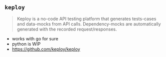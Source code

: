 ## `keploy`

> Keploy is a no-code API testing platform that generates tests-cases and data-mocks from API calls. Dependency-mocks are automatically generated with the recorded request/responses.

- works with go for sure
- python is WIP
- https://github.com/keploy/keploy
